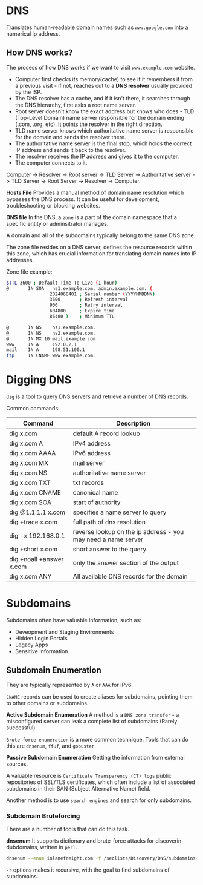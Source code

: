 # DNS

Translates human-readable domain names such as `www.google.com` into a numerical ip address.

## How DNS works?

The process of how DNS works if we want to visit `www.example.com` website.

- Computer first checks its memory(cache) to see if it remembers it from a previous visit - if not, reaches out to a **DNS resolver** usually provided by the ISP.
- The DNS resolver has a cache, and if it isn't there, it searches through the DNS hierarchy, first asks a root name server.
- Root server doesn't know the exact address but knows who does - TLD (Top-Level Domain) name server responsible for the domain ending (.com, .org, etc). It points the resolver in the right direction.
- TLD name server knows which authoritative name server is responsible for the domain and sends the resolver there.
- The authoritative name server is the final stop, which holds the correct IP address and sends it back to the resolver.
- The resolver receives the IP address and gives it to the computer.
- The computer connects to it.

Computer -> Resolver -> Root server -> TLD Server -> Authoritative server -> TLD Server -> Root Server -> Resolver -> Computer.

**Hosts File**
Provides a manual method of domain name resolution which bypasses the DNS process. It can be useful for development, troubleshooting or blocking websites.

**DNS file**
In the DNS, a `zone` is a part of the domain namespace that a specific entity or adminsitrator manages.

A domain and all of the subdomains typically belong to the same DNS zone.

The zone file resides on a DNS server, defines the resource records within this zone, which has crucial information for translating domain names into IP addresses.

Zone file example:

```sh
$TTL 3600 ; Default Time-To-Live (1 hour)
@       IN SOA   ns1.example.com. admin.example.com. (
                2024060401 ; Serial number (YYYYMMDDNN)
                3600       ; Refresh interval
                900        ; Retry interval
                604800     ; Expire time
                86400 )    ; Minimum TTL

@       IN NS    ns1.example.com.
@       IN NS    ns2.example.com.
@       IN MX 10 mail.example.com.
www     IN A     192.0.2.1
mail    IN A     198.51.100.1
ftp     IN CNAME www.example.com.
```

# Digging DNS

`dig` is a tool to query DNS servers and retrieve a number of DNS records.

Common commands:

|Command|Description|
|-------|----------|
|dig x.com|default A record lookup|
|dig x.com A|IPv4 address|
|dig x.com AAAA|IPv6 address|
|dig x.com MX| mail server|
|dig x.com NS| authoritative name server|
|dig x.com TXT| txt records|
|dig x.com CNAME| canonical name|
|dig x.com SOA| start of authority|
|dig @1.1.1.1 x.com|specifies a name server to query|
|dig +trace x.com| full path of dns resolution|
|dig -x 192.168.0.1|reverse lookup on the ip address - you may need a name server|
|dig +short x.com|short answer to the query|
|dig +noall +answer x.com|only the answer section of the output|
|dig x.com ANY| All available DNS records for the domain|

# Subdomains

Subdomains often have valuable information, such as:
- Deveopment and Staging Environments
- Hidden Login Portals
- Legacy Apps
- Sensitive Information

## Subdomain Enumeration

They are typically represented by `A` or `AAA` for IPv6.

`CNAME` records can be used to create aliases for subdomains, pointing them to other domains or subdomains.

**Active Subdomain Enumeration**
A method is a `DNS zone transfer` - a misconfigured server can leak a complete list of subdomains (Rarely successful).

`Brute-force enumeration` is a more common technique. Tools that can do this are `dnsenum`, `ffuf`, and `gobuster`.

**Passive Subdomain Enumeration**
Getting the information from external sources.

A valuable resource is `Certificate Transparency (CT) logs` public repositories of SSL/TLS certificates, which often include a list of associated subdomains in their SAN (Subject Alternative Name) field.

Another method is to use `search engines` and search for only subdomains.

### Subdomain Bruteforcing

There are a number of tools that can do this task.

**dnsenum**
It supports dictionary and brute-force attacks for discoverin dubdomains, written in `perl`. 

```sh
dnsenum --enum inlanefreight.com -f /seclists/Discovery/DNS/subdomains-top1miullion-110000.txt -r
```

`-r` options makes it recursive, with the goal to find subdomains of subdomains.


